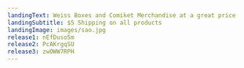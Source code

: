 ```yaml
---
landingText: Weiss Boxes and Comiket Merchandise at a great price
landingSubtitle: $5 Shipping on all products
landingImage: images/sao.jpg
release1: nEfDuso5m
release2: PcAKrgqSU
release3: zwOWW7RPH
---
```

